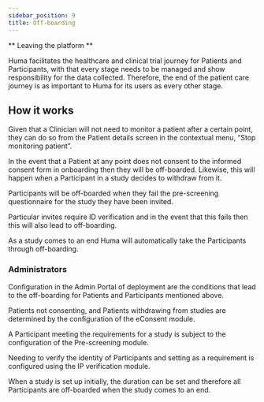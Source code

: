 ```yaml
---
sidebar_position: 9
title: Off-boarding
---
```


** Leaving the platform **

Huma facilitates the healthcare and clinical trial journey for Patients and Participants, with that every stage needs to be managed and show responsibility for the data collected. Therefore, the end of the patient care journey is as important to Huma for its users as every other stage.

## How it works

Given that a Clinician will not need to monitor a patient after a certain point, they can do so from the Patient details screen in the contextual menu, “Stop monitoring patient”.

In the event that a Patient at any point does not consent to the informed consent form in onboarding then they will be off-boarded. Likewise, this will happen when a Participant in a study decides to withdraw from it.

Participants will be off-boarded when they fail the pre-screening questionnaire for the study they have been invited.

Particular invites require ID verification and in the event that this fails then this will also lead to off-boarding.

As a study comes to an end Huma will automatically take the Participants through off-boarding.

### Administrators

Configuration in the Admin Portal of deployment are the conditions that lead to the off-boarding for Patients and Participants mentioned above.

Patients not consenting, and Patients withdrawing from studies are determined by the configuration of the eConsent module.

A Participant meeting the requirements for a study is subject to the configuration of the Pre-screening module. 

Needing to verify the identity of Participants and setting as a requirement is configured using the IP verification module.

When a study is set up initially, the duration can be set and therefore all Participants are off-boarded when the study comes to an end.
